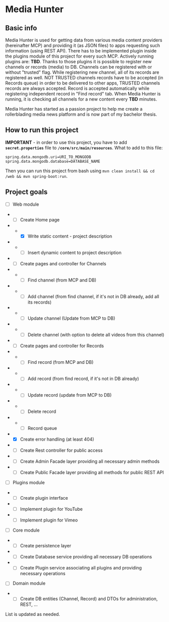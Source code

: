 # Media Hunter

## Basic info

Media Hunter is used for getting data from various media content providers (hereinafter MCP) and providing it (as JSON files) to apps requesting such information (using REST API). There has to be implemented plugin inside the plugins module of this project for every such MCP. Actively running plugins are: **TBD**. Thanks to those plugins it is possible to register new channels or records (media) to DB. Channels can be registered with or without "trusted" flag. While registering new channel, all of its records are registered as well. NOT TRUSTED channels records have to be accepted (in Records queue) in order to be delivered to other apps, TRUSTED channels records are always accepted. Record is accepted automatically while registering independent record in "Find record" tab. When Media Hunter is running, it is checking all channels for a new content every **TBD** minutes.

Media Hunter has started as a passion project to help me create a rollerblading media news platform and is now part of my bachelor thesis.

## How to run this project

**IMPORTANT** - in order to use this project, you have to add **`secret.properties`** file to **`/core/src/main/resources`**. What to add to this file:

```properties
spring.data.mongodb.uri=URI_TO_MONGODB
spring.data.mongodb.database=DATABASE_NAME
```

Then you can run this project from bash using `mvn clean install && cd /web && mvn spring-boot:run`.

## Project goals

- [ ] Web module
- - [ ] Create Home page
- - - [x] Write static content - project description
- - - [ ] Insert dynamic content to project description
- - [ ] Create pages and controller for Channels
- - - [ ] Find channel (from MCP and DB)
- - - [ ] Add channel (from find channel, if it's not in DB already, add all its records)
- - - [ ] Update channel (Update from MCP to DB)
- - - [ ] Delete channel (with option to delete all videos from this channel)
- - [ ] Create pages and controller for Records
- - - [ ] Find record (from MCP and DB)
- - - [ ] Add record (from find record, if it's not in DB already)
- - - [ ] Update record (update from MCP to DB)
- - - [ ] Delete record
- - - [ ] Record queue
- - [x] Create error handling (at least 404)
- - [ ] Create Rest controller for public access
- - [ ] Create Admin Facade layer providing all necessary admin methods
- - [ ] Create Public Facade layer providing all methods for public REST API
- [ ] Plugins module
- - [ ] Create plugin interface
- - [ ] Implement plugin for YouTube
- - [ ] Implement plugin for Vimeo
- [ ] Core module
- - [ ] Create persistence layer
- - [ ] Create Database service providing all necessary DB operations
- - [ ] Create Plugin service associating all plugins and providing necessary operations
- [ ] Domain module
- - [ ] Create DB entities (Channel, Record) and DTOs for administration, REST, ...

List is updated as needed.